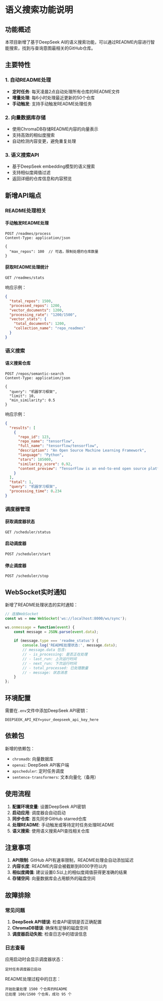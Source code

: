 # 语义搜索功能说明

## 功能概述

本项目新增了基于DeepSeek AI的语义搜索功能，可以通过README内容进行智能搜索，找到与查询意图最相关的GitHub仓库。

## 主要特性

### 1. 自动README处理
- **定时任务**: 每天凌晨2点自动处理所有仓库的README文件
- **增量处理**: 每6小时处理最近更新的50个仓库
- **手动触发**: 支持手动触发README处理任务

### 2. 向量数据库存储
- 使用ChromaDB存储README内容的向量表示
- 支持高效的相似度搜索
- 自动检测内容变更，避免重复处理

### 3. 语义搜索API
- 基于DeepSeek embedding模型的语义搜索
- 支持相似度阈值过滤
- 返回详细的仓库信息和内容预览

## 新增API端点

### README处理相关

#### 手动触发README处理
```http
POST /readmes/process
Content-Type: application/json

{
  "max_repos": 100  // 可选，限制处理的仓库数量
}
```

#### 获取README处理统计
```http
GET /readmes/stats
```

响应示例：
```json
{
  "total_repos": 1500,
  "processed_repos": 1200,
  "vector_documents": 1200,
  "processing_rate": "1200/1500",
  "vector_stats": {
    "total_documents": 1200,
    "collection_name": "repo_readmes"
  }
}
```

### 语义搜索

#### 语义搜索仓库
```http
POST /repos/semantic-search
Content-Type: application/json

{
  "query": "机器学习框架",
  "limit": 10,
  "min_similarity": 0.5
}
```

响应示例：
```json
{
  "results": [
    {
      "repo_id": 123,
      "repo_name": "tensorflow",
      "full_name": "tensorflow/tensorflow",
      "description": "An Open Source Machine Learning Framework",
      "language": "Python",
      "stars": 185000,
      "similarity_score": 0.92,
      "content_preview": "TensorFlow is an end-to-end open source platform for machine learning..."
    }
  ],
  "total": 1,
  "query": "机器学习框架",
  "processing_time": 0.234
}
```

### 调度器管理

#### 获取调度器状态
```http
GET /scheduler/status
```

#### 启动调度器
```http
POST /scheduler/start
```

#### 停止调度器
```http
POST /scheduler/stop
```

## WebSocket实时通知

新增了README处理状态的实时通知：

```javascript
// 连接WebSocket
const ws = new WebSocket('ws://localhost:8000/ws/sync');

ws.onmessage = function(event) {
    const message = JSON.parse(event.data);
    
    if (message.type === 'readme_status') {
        console.log('README处理状态:', message.data);
        // message.data 包含:
        // - is_processing: 是否正在处理
        // - last_run: 上次运行时间
        // - next_run: 下次运行时间
        // - total_processed: 已处理数量
        // - message: 状态消息
    }
};
```

## 环境配置

需要在`.env`文件中添加DeepSeek API密钥：

```env
DEEPSEEK_API_KEY=your_deepseek_api_key_here
```

## 依赖包

新增的依赖包：
- `chromadb`: 向量数据库
- `openai`: DeepSeek API客户端
- `apscheduler`: 定时任务调度
- `sentence-transformers`: 文本向量化（备用）

## 使用流程

1. **配置环境变量**: 设置DeepSeek API密钥
2. **启动应用**: 调度器会自动启动
3. **同步仓库**: 首先同步GitHub starred仓库
4. **处理README**: 手动触发或等待定时任务处理README
5. **语义搜索**: 使用语义搜索API查找相关仓库

## 注意事项

1. **API限制**: GitHub API有速率限制，README处理会自动添加延迟
2. **内容长度**: README内容会被截断到8000字符以内
3. **相似度阈值**: 建议设置0.5以上的相似度阈值获得更准确的结果
4. **存储空间**: 向量数据库会占用额外的磁盘空间

## 故障排除

### 常见问题

1. **DeepSeek API错误**: 检查API密钥是否正确配置
2. **ChromaDB错误**: 确保有足够的磁盘空间
3. **调度器启动失败**: 检查日志中的错误信息

### 日志查看

应用启动时会显示调度器状态：
```
定时任务调度器已启动
```

README处理过程中的日志：
```
开始批量处理 1500 个仓库的README
已处理 100/1500 个仓库，成功 95 个
``` 